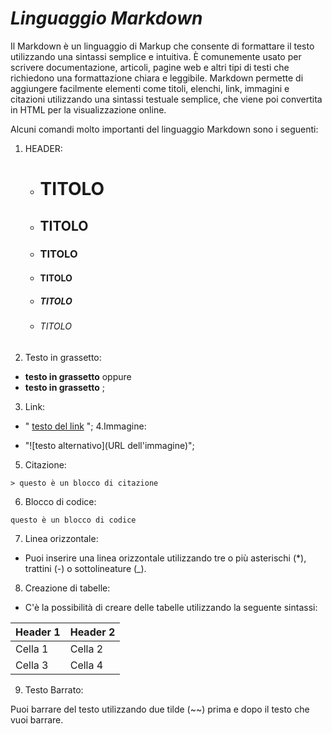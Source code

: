 # *Linguaggio Markdown*
Il Markdown è un linguaggio di Markup che consente di formattare il testo utilizzando una sintassi semplice e intuitiva. È comunemente usato per scrivere documentazione, articoli, pagine web e altri tipi di testi che richiedono una formattazione chiara e leggibile. Markdown permette di aggiungere facilmente elementi come titoli, elenchi, link, immagini e citazioni utilizzando una sintassi testuale semplice, che viene poi convertita in HTML per la visualizzazione online.

Alcuni comandi molto importanti del linguaggio Markdown sono i seguenti:
1. HEADER:
     
    - # TITOLO
    - ## TITOLO
    - ### TITOLO
    - #### TITOLO
    - ##### TITOLO
    - ###### TITOLO
2. Testo in grassetto:

- **testo in grassetto** oppure
- __testo in grassetto__ ;
3. Link:
 - " [testo del link](url) ";
 4.Immagine:

- "![testo alternativo](URL dell'immagine)";
5. Citazione:
```
> questo è un blocco di citazione
```
6. Blocco di codice:
```
questo è un blocco di codice
```
7. Linea orizzontale:

- Puoi inserire una linea orizzontale utilizzando tre o più asterischi (*), trattini (-) o sottolineature (_). 
8. Creazione di tabelle:
- C'è la possibilità di creare delle tabelle utilizzando la seguente sintassi: 

| Header 1 | Header 2 |
|----------|----------|
| Cella 1  | Cella 2  |
| Cella 3  | Cella 4  |
9. Testo Barrato:

Puoi barrare del testo utilizzando due tilde (~~) prima e dopo il testo che vuoi barrare. 

